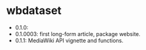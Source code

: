 # wbdataset

* 0.1.0:
* 0.1.0003: first long-form article, package website.
* 0.1.1: MediaWiki API vignette and functions.
